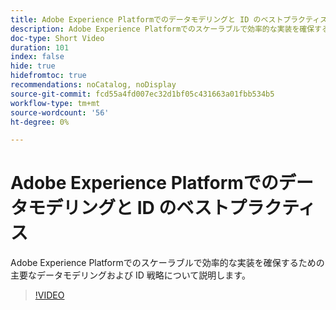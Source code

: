 ```yaml
---
title: Adobe Experience Platformでのデータモデリングと ID のベストプラクティス
description: Adobe Experience Platformでのスケーラブルで効率的な実装を確保するための主要なデータモデリングおよび ID 戦略について説明します。
doc-type: Short Video
duration: 101
index: false
hide: true
hidefromtoc: true
recommendations: noCatalog, noDisplay
source-git-commit: fcd55a4fd007ec32d1bf05c431663a01fbb534b5
workflow-type: tm+mt
source-wordcount: '56'
ht-degree: 0%

---
```



# Adobe Experience Platformでのデータモデリングと ID のベストプラクティス

Adobe Experience Platformでのスケーラブルで効率的な実装を確保するための主要なデータモデリングおよび ID 戦略について説明します。

<!-- 72_S655_3442541_100_best-practices-for-data-modeling-and-identity-in-adobe-experience-platform -->
>[!VIDEO](https://video.tv.adobe.com/v/3459825/?learn=on&enablevpops=true&captions=jpn)
